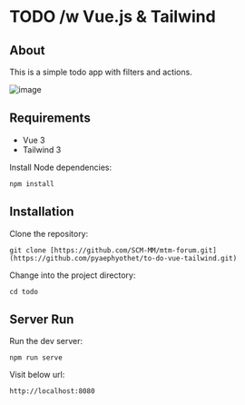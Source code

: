 # TODO /w Vue.js & Tailwind

## About
This is a simple todo app with filters and actions.

![image](https://github.com/pyaephyothet/to-do-vue-tailwind/assets/122725279/8f500ac9-cb6e-4352-8be1-712946b83373)


## Requirements
- Vue 3
- Tailwind 3


Install Node dependencies:
```
npm install
```

## Installation

Clone the repository:
```
git clone [https://github.com/SCM-MM/mtm-forum.git](https://github.com/pyaephyothet/to-do-vue-tailwind.git)
```

Change into the project directory:
```
cd todo
```

## Server Run

Run the dev server:
```
npm run serve
```

Visit below url:
```
http://localhost:8080
```

